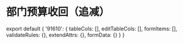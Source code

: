 # 部门预算收回（追减）

export default {
  '91610': {
    tableCols: [],
    editTableCols: [],
    formItems: [],
    validateRules: {},
    extendAttrs: {},
    formData: {}
  }
}
